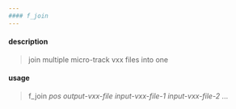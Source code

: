 ```yaml
---
#### f_join
---
```


#### description
> join multiple micro-track vxx files into one  

#### usage
> f_join *pos* *output-vxx-file* *input-vxx-file-1* *input-vxx-file-2* ...  
